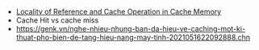 - [Locality of Reference and Cache Operation in Cache Memory](https://www.geeksforgeeks.org/locality-of-reference-and-cache-operation-in-cache-memory/)
- Cache Hit vs cache miss
- https://genk.vn/nghe-nhieu-nhung-ban-da-hieu-ve-caching-mot-ki-thuat-pho-bien-de-tang-hieu-nang-may-tinh-2021051622092888.chn